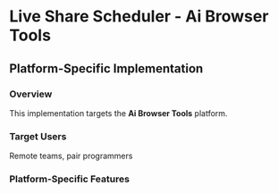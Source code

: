# Live Share Scheduler - Ai Browser Tools

## Platform-Specific Implementation

### Overview
This implementation targets the **Ai Browser Tools** platform.

### Target Users
Remote teams, pair programmers

### Platform-Specific Features
